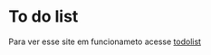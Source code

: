 # To do list 

Para ver esse site em funcionameto acesse [todolist](https://gugbug.github.io/todolist/)
